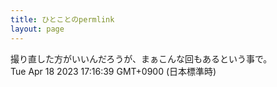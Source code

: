 ```yaml
---
title: ひとことのpermlink
layout: page
---
```

<div class="box" dt="1681805799906">
  撮り直した方がいいんだろうが、まぁこんな回もあるという事で。
  <div class="content is-small">Tue Apr 18 2023 17:16:39 GMT+0900 (日本標準時)</div>
</div>
